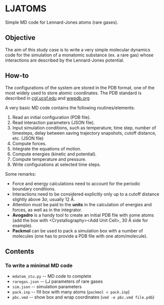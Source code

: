 # LJATOMS

Simple MD code for Lennard-Jones atoms (rare gases).


## Objective

The aim of this study case is to write a very simple molecular dynamics code for the simulation of a monatomic substance (ex. a rare gas) whose interactions are described by the Lennard-Jones potential. 


## How-to

The configurations of the system are stored in the PDB format, one of the most widely used to store atomic coordinates. The PDB standard is described in [cgl.ucsf.edu](https://www.cgl.ucsf.edu/chimera/docs/UsersGuide/tutorials/pdbintro.html) and [wwpdb.org](https://www.wwpdb.org/documentation/file-format-content/format33/v3.3.html)

A very basic MD code contains the following routines/elements:

1. Read an initial configuration (PDB file).
2. Read interaction parameters (JSON file).
3. Input simulation conditions, such as temperature, time step, number of timesteps, delay between saving trajectory snapshots, cutoff distance, etc. (JSON file)
4. Compute forces.
5. Integrate the equations of motion.
6. Compute energies (kinetic and potential).
7. Compute temperature and pressure.
8. Write configurations at selected time steps.

Some remarks:
* Force and energy calculations need to account for the periodic boundary conditions.
* Interactions need to be considered explicitly only up to a cutoff distance slightly above $3\sigma$, usually 12 Å.
* Attention must be paid to the **units** in the calculation of energies and forces, as well as in the integrator.
* **Avogadro** is a handy tool to create an initial PDB file with some atoms (add the box with \<Crystallography>\<Add Unit Cell>, 30 Å side for example).
* **Packmol** can be used to pack a simulation box with a number of molecules (one has to provide a PDB file with one atom/molecule).


## Contents

### To write a minimal MD code
* `mdatom_stu.py` -- MD code to complete
* `raregas.json` -- LJ parameters of rare gases
* `sim.json` -- simulation parameters
* `pack.inp` -- fill box with many atoms (`packmol < pack.inp`)
* `pbc.vmd` -- show box and wrap coordinates (`vmd -e pbc.vmd file.pdb`)
